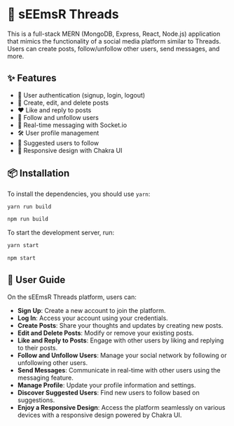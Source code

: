 # 🚀 sEEmsR Threads

This is a full-stack MERN (MongoDB, Express, React, Node.js) application that mimics the functionality of a social media platform similar to Threads. Users can create posts, follow/unfollow other users, send messages, and more.

## ✨ Features

- 🔐 User authentication (signup, login, logout)
- 📝 Create, edit, and delete posts
- ❤️ Like and reply to posts
- 👥 Follow and unfollow users
- 💬 Real-time messaging with Socket.io
- 🛠️ User profile management
- 🌟 Suggested users to follow
- 📱 Responsive design with Chakra UI

## 📦 Installation

To install the dependencies, you should use `yarn`:

```bash
yarn run build
```

```bash
npm run build
```
To start the development server, run:

```bash
yarn start
```

```bash
npm start
```

## 👤 User Guide

On the sEEmsR Threads platform, users can:

- **Sign Up**: Create a new account to join the platform.
- **Log In**: Access your account using your credentials.
- **Create Posts**: Share your thoughts and updates by creating new posts.
- **Edit and Delete Posts**: Modify or remove your existing posts.
- **Like and Reply to Posts**: Engage with other users by liking and replying to their posts.
- **Follow and Unfollow Users**: Manage your social network by following or unfollowing other users.
- **Send Messages**: Communicate in real-time with other users using the messaging feature.
- **Manage Profile**: Update your profile information and settings.
- **Discover Suggested Users**: Find new users to follow based on suggestions.
- **Enjoy a Responsive Design**: Access the platform seamlessly on various devices with a responsive design powered by Chakra UI.
